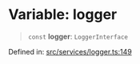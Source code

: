 # Variable: logger

> `const` **logger**: `LoggerInterface`

Defined in: [src/services/logger.ts:149](https://github.com/Nick2bad4u/Uptime-Watcher/blob/main/src/services/logger.ts#L149)
